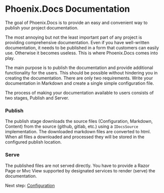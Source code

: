 # Phoenix.Docs Documentation

The goal of Phoenix.Docs is to provide an easy and convenient way to publish your project documentation. 

The most annoying but not the least important part of any project is providing comprehensive documentation. Even if you have 
well-written documentation, it needs to be published in a form that customers can easily use. Otherwise it becomes useless. 
This is where Phoenix.Docs comes into play. 

The main purpose is to publish the documentation and provide additional functionality for the users. This should be possible without 
hindering you in creating the documentation. There are only two requirements. 
Write your documentation in Markdown and create a single simple configuration file.

The process of making your documentation available to users consists of two stages, Publish and Server.

### Publish

The publish stage downloads the source files (Configuration, Markdown, Content) from 
the source (github, gitlab, etc.) using a `IDocsSource` implementation. The downloaded markdown files are
converted to html. When all files a downloaded and processed they will be stored in the configured publish location.

### Serve

The published files are not served directly. You have to provide a Razor Page or Mvc View supported by designated services 
to render (serve) the documentation.

Next step: [Configuration](Configuration.md)
